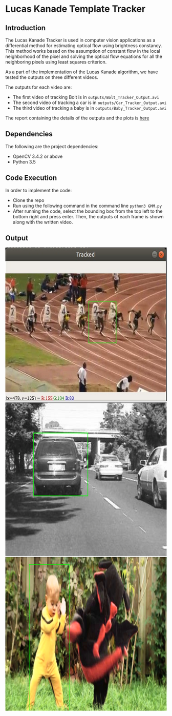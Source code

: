 # Lucas Kanade Template Tracker

## Introduction 

The Lucas Kanade Tracker is used in computer vision applications as a differential method for estimating optical flow using brightness constancy. This method
works based on the assumption of constant flow in the local neighborhood of the pixel and solving the optical flow equations for all the neighboring pixels using
least squares criterion.

As a part of the implementation of the Lucas Kanade algorithm, we have tested the outputs on three different videos.

The outputs for each video are:
- The first video of tracking Bolt is in ``outputs/Bolt_Tracker_Output.avi``
- The second video of tracking a car is in ``outputs/Car_Tracker_Output.avi``
- The third video of tracking a baby is in ``outputs/Baby_Tracker_Output.avi``


The report containing the details of the outputs and the plots is [here](https://github.com/kmushty/Lucas_Kanade_Tracker/blob/main/Report.pdf) 


## Dependencies

The following are the project dependencies:
- OpenCV 3.4.2 or above
- Python 3.5

## Code Execution

In order to implement the code:
- Clone the repo
- Run using the following command in the command line ``python3 GMM.py``
- After running the code, select the bounding box from the top left to the bottom right and press enter. Then, the outputs of each frame is shown along with the written video.

## Output 

<img src="outputs/LKtracker1.png" width="640" height="480">

<img src="outputs/LKtracker2.png" width="640" height="480">

<img src="outputs/LKtracker3.png" width="640" height="480">
